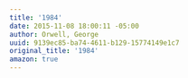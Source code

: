 ```yaml
---
title: '1984'
date: 2015-11-08 18:00:11 -05:00
author: Orwell, George
uuid: 9139ec85-ba74-4611-b129-15774149e1c7
original_title: '1984'
amazon: true
---
```


